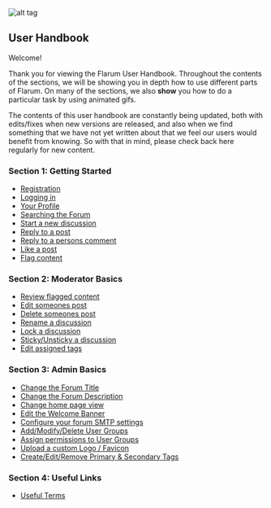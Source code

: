 ![alt tag](http://flarum.org/img/logo.png)

## User Handbook

Welcome!

Thank you for viewing the Flarum User Handbook. Throughout the contents of the sections, we will be showing you in depth how to use different parts of Flarum. On many of the sections, we also **show** you how to do a particular task by using animated gifs. 

The contents of this user handbook are constantly being updated, both with edits/fixes when new versions are released, and also when we find something that we have not yet written about that we feel our users would benefit from knowing. So with that in mind, please check back here regularly for new content.

### Section 1: Getting Started

 - [Registration](registration.md)
 - [Logging in](login.md)
 - [Your Profile](profile.md)
 - [Searching the Forum](searching.md)
 - [Start a new discussion](startdiscussion.md)
 - [Reply to a post](reply.md)
 - [Reply to a persons comment](replycomment.md)
 - [Like a post](like.md)
 - [Flag content](flag.md)

### Section 2: Moderator Basics

 - [Review flagged content](moderator/reviewflag.md)
 - [Edit someones post](moderator/editpost.md)
 - [Delete someones post](moderator/deletepost.md)
 - [Rename a discussion](moderator/renamediscussion.md)
 - [Lock a discussion](moderator/lock.md)
 - [Sticky/Unsticky a discussion](moderator/sticky.md)
 - [Edit assigned tags](moderator/editassignedtags.md)

### Section 3: Admin Basics

 - [Change the Forum Title](admin/forumtitle.md)
 - [Change the Forum Description](admin/forumdescription.md)
 - [Change home page view](admin/homeview.md)
 - [Edit the Welcome Banner](admin/welcomebanner.md)
 - [Configure your forum SMTP settings](admin/smtp.md)
 - [Add/Modify/Delete User Groups](admin/usergroups.md)
 - [Assign permissions to User Groups](admin/grouppermissions.md)
 - [Upload a custom Logo / Favicon](admin/uploadlogo.md)
 - [Create/Edit/Remove Primary & Secondary Tags](admin/tags.md)
 
 ### Section 4: Useful Links
 - [Useful Terms](usefulterms.md)
